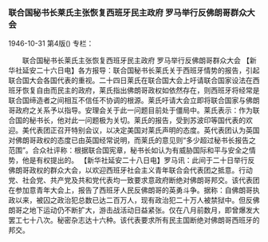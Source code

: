 ### 联合国秘书长莱氏主张恢复西班牙民主政府  罗马举行反佛朗哥群众大会

1946-10-31
第4版()
专栏：

　　联合国秘书长莱氏主张恢复西班牙民主政府
    罗马举行反佛朗哥群众大会
    【新华社延安二十六日电】各方报导：联合国秘书长莱氏关于西班牙情势的报告，引起联合国大会各国代表的重视。二十四日莱氏在联合国大会上吁请联合国家设法在西班牙恢复自由而民主的政府，莱氏指出佛朗哥政权如依然存在，则西班牙将经常是联合国缔造者之间相互不信任不协调的根源。莱氏吁请大会立即将联合国家与佛朗哥政府之关系予以指导。安理会关于此一问题目前处于僵局中。莱氏表示：作为联合国的秘书长，他对此一问题极为关切。莱氏的报告，受到苏波印等国代表的欢迎。美代表团正召开特别会议，以决定美国对莱氏声明的态度。英代表团认为英国对佛朗哥政权的态度已由英国经常说明，而莱氏的意见则“多少超过秘书长报告之范围”。合众社评称：根据联合国宪章，秘书长如认为有威胁国际和平与安全之情势，他是有权提出的。
    【新华社延安二十八日电】罗马讯：此间于二十日举行反佛朗哥政权的群众大会，以欢迎西班牙社会主义青年联合会代表团之抵意。行动党、社会党、共产党及共和党代表均一致要求意政府断绝对佛朗哥邦交。该代表团在参加意青年大会上，报告了西班牙人民反佛朗哥的英勇斗争。据称：自佛朗哥执政以来，被囚之政治犯总数已达二百万人，现有政治犯二十万人被禁狱中。但反佛朗哥之地下运动仍不断扩大，游击战活动日益紧张。仅在八月前数月，即曾爆发大罢工七十八次。秘密杂志达十六种。该代表要求所有民主国断绝对佛朗哥西班牙的邦交。
